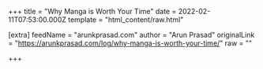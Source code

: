 
+++
title = "Why Manga is Worth Your Time"
date = 2022-02-11T07:53:00.000Z
template = "html_content/raw.html"

[extra]
feedName = "arunkprasad.com"
author = "Arun Prasad"
originalLink = "https://arunkprasad.com/log/why-manga-is-worth-your-time/"
raw = ""

+++


